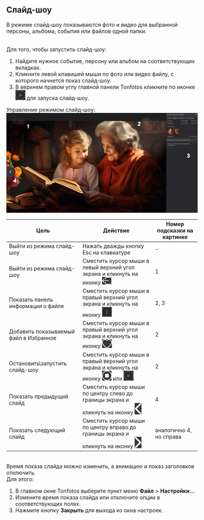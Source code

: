 ## Слайд-шоу

В режиме слайд-шоу показываются фото и видео для выбранной персоны, альбома, события или файлов одной папки.

<br>Для того, чтобы запустить слайд-шоу:
1. Найдите нужное событие, персону или альбом на соответствующих вкладках.
2. Кликните левой клавишей мыши по фото или видео файлу, с которого начнется показ слайд-шоу.
3. В верхнем правом углу главной панели Tonfotos кликните по иконке ![Слайд-шоу](../assets/slideshow.png) для запуска слайд-шоу.

Управление режимом слайд-шоу:
<br>![Окно слайд-шоу](../assets/slideshow-screen.png)

| Цель                                   | Действие                                                                                                                                  | Номер подсказки на картинке |
|----------------------------------------|-------------------------------------------------------------------------------------------------------------------------------------------|-----------------------------|
| Выйти из режима слайд-шоу              | Нажать дважды кнопку Esc на клавиатуре                                                                                                    | -                           |
| Выйти из режима слайд-шоу              | Сместить курсор мыши в левый верхний угол экрана и кликнуть на иконку ![Выход](../assets/esc.png)                                         | 1                           |
| Показать панель информации о файле     | Сместить курсор мыши в правый верхний угол экрана и кликнуть на иконку ![Информация о файле](../assets/info.png)                          | 2, 3                        |
| Добавить показываемый файл в Избранное | Сместить курсор мыши в правый верхний угол экрана и кликнуть на иконку ![Избранное](../assets/favorite.png)                               | 2                           |
| Остановить\запустить слайд-шоу         | Сместить курсор мыши в правый верхний угол экрана и кликнуть на иконку ![Стоп](../assets/stop.png) или ![Запуск](../assets/slideshow.png) | 2                           |
| Показать предыдущий слайд              | Сместить курсор мыши по центру слево до границы экрана и кликнуть на иконку ![back.png](../assets/back.png)                               | 4                           |
| Показать следующий слайд               | Сместить курсор мыши по центру вправо до границы экрана и кликнуть на иконку ![next.png](../assets/next.png)                              | аналогично 4, но справа     |

<br>Время показа слайда можно изменить, а анимацию и показ заголовков отключить. 
<br>Для этого:
1. В главном окне Tonfotos выберите пункт меню **Файл** > **Настройки...**
2. Измените время показа слайда или отключите опции в соответствующих полях.
3. Нажмите кнопку **Закрыть** для выхода из окна настроек.